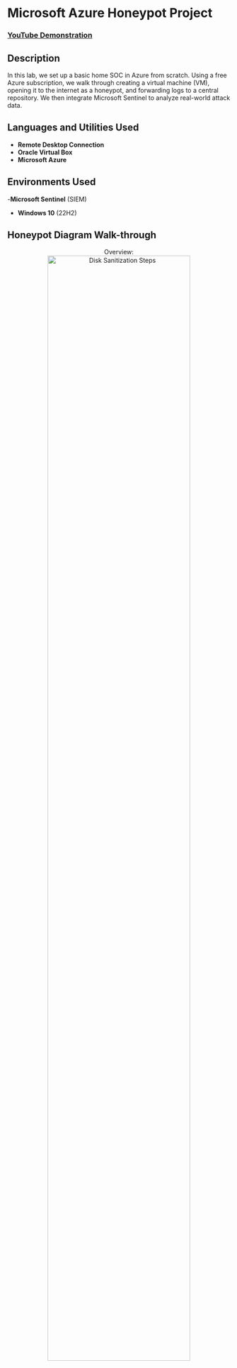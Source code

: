 <h1>Microsoft Azure Honeypot Project</h1>

 ### [YouTube Demonstration](https://youtu.be/g5JL2RIbThM?si=Cs82yPoyI2O3RgCV)

<h2>Description</h2>
In this lab, we set up a basic home SOC in Azure from scratch. Using a free Azure subscription, we walk through creating a virtual machine (VM), opening it to the internet as a honeypot, and forwarding logs to a central repository. We then integrate Microsoft Sentinel to analyze real-world attack data.

<br />


<h2>Languages and Utilities Used</h2>

- <b>Remote Desktop Connection</b>
- <b>Oracle Virtual Box</b> 
- <b>Microsoft Azure</b>

<h2>Environments Used </h2>

-<b>Microsoft Sentinel</b> (SIEM)
- <b>Windows 10</b> (22H2)


<h2>Honeypot Diagram Walk-through</h2>

<p align="center">
Overview: <br/>
<img src="https://i.imgur.com/xkKffF5.png" height="80%" width="80%" alt="Disk Sanitization Steps"/>
<br />
</p>

<!--
 ```diff
- text in red
+ text in green
! text in orange
# text in gray
@@ text in purple (and bold)@@
```
--!>
